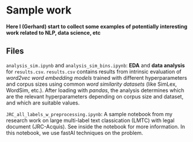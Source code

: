 # Sample work 

**Here I (Gerhard) start to collect some examples of potentially interesting work related to NLP, data science, etc**

## Files

`analysis_sim.ipynb` and `analysis_sim_bins.ipynb`: **EDA** and **data analysis** for `results.csv`. `results.csv` contains results from intrinsic evaluation of *word2vec word embedding models* trained with different hyperparameters and corpus sizes using common *word similarity datasets* (like SimLex, WordSim, etc.).
After loading with *pandas*, the analysis determines which are the relevant hyperparameters depending on corpus size and dataset, and which are suitable values.

`JRC_all_labels_w_preprocessing.ipynb`: A sample notebook from my research work on large multi-label text classication (LMTC) with legal document (JRC-Acquis). See inside the notebook for more information. In this notebook, we use fastAI techniques on the problem. 

